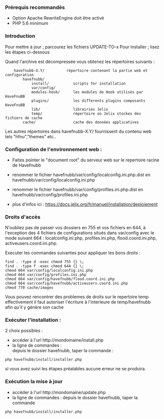 ### Prérequis recommandés

- Option Apache RewriteEngine doit être activé
- PHP 5.6 minimum

### Introduction

Pour mettre à jour ; parcourez les fichiers UPDATE-TO-x
Pour Installer ; lisez les étapes ci-dessous

Quand l'archive est décompressée vous obtenez les répertoires suivants :

```
    havefnubb-X.Y/          répertoire contenant la partie web et configuration 
        havefnubb/
            install/           scripts for installation
            var/config/         
            modules-hook/      les modules de Hook utilisés par HaveFnuBB  
            plugins/           les differents plugins composants HaveFnuBB  
            lib/               librairies Jelix
            temp/              répertoire où Jelix stockes des fichiers de cache
        cache/                 cache des données applicatives
```   

Les autres répertoires dans havefnubb-X.Y/ fournissent du contenu web tels "hfnu","themes" etc..


### Configuration de l'environnement web :

- Faites pointer le "document root" du serveur web sur le repertoire racine de Havefnubb
- renommer le fichier havefnubb/var/config/localconfig.ini.php.dist en havefnubb/var/config/localconfig.ini.php
- renommer le fichier havefnubb/var/config/profiles.ini.php.dist en havefnubb/var/config/profiles.ini.php

- plus d'infos ici : https://docs.jelix.org/fr/manuel/installation/deploiement

### Droits d'accès

N'oubliez pas de passer vos dossiers en 755 et vos fichiers en 644,
à l'exception des 4 fichiers de configurations situés dans var/config avec le mode suivant 664 : localconfig.ini.php, profiles.ini.php, flood.coord.ini.php, activeusers.coord.ini.php.

Executer les commandes suivantes pour appliquer les bons droits  :

```
find . -type d -exec chmod 755 {} \;
find . -type f -exec chmod 644 {} \;    
chmod 664 var/config/localconfig.ini.php
chmod 664 var/config/profiles.ini.php
chmod 664 var/config/havefnubb/flood.coord.ini.php
chmod 664 var/config/havefnubb/activeusers.coord.ini.php
chmod 770 cache/images
```

Vous pouvez rencontrer des problemes de droits sur le repertoire temp
effectivement il faut autoriser l'écriture à l'interieure de temp/havefnubb afin 
qu'il y génère son cache

### Exécuter l'installation :

2 choix possibles :

* accéder à l'url http://mondomaine/install.php
* la ligne de commandes :  
depuis le dossier havefnubb, taper la commande :

```
php havefnubb/install/installer.php
```

si vous avez suivi les étapes préalables aucune erreur ne se produira.

### Exécution la mise à jour 

* accéder à l'url http://mondomaine/update.php
* la ligne de commandes : depuis le dossier havefnubb, taper la commande

```
php havefnubb/install/installer.php
```
